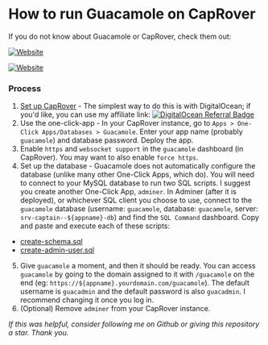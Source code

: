 # How to run Guacamole on CapRover

If you do not know about Guacamole or CapRover, check them out:

[![Website](https://img.shields.io/website?label=Guacamole&style=for-the-badge&url=https%3A%2F%2Fguacamole.apache.org)](https://guacamole.apache.org/)

[![Website](https://img.shields.io/website?label=CapRover&style=for-the-badge&url=https%3A%2F%2Fcaprover.com)](https://caprover.com//)

### Process
 1. [Set up CapRover](https://caprover.com/docs/get-started.html) - The simplest way to do this is with DigitalOcean; if you'd like, you can use my affiliate link:
 [![DigitalOcean Referral Badge](https://web-platforms.sfo2.digitaloceanspaces.com/WWW/Badge%203.svg)](https://www.digitalocean.com/?refcode=58f36877a0c2&utm_campaign=Referral_Invite&utm_medium=Referral_Program&utm_source=badge)
 2. Use the one-click-app - In your CapRover instance, go to `Apps > One-Click Apps/Databases > Guacamole`. Enter your app name (probably `guacamole`) and database password. Deploy the app.
 3. Enable `https` and `websocket support` in the `guacamole` dashboard (in CapRover). You may want to also enable `force https`.
 4. Set up the database - Guacamole does not automatically configure the database (unlike many other One-Click Apps, which do). You will need to connect to your MySQL database to run two SQL scripts. I suggest you create another One-Click App, `adminer`. In Adminer (after it is deployed), or whichever SQL client you choose to use, connect to the `guacamole` database (username: `guacamole`, database: `guacamole`, server: `srv-captain--${appname}-db`) and find the `SQL Command` dashboard. Copy and paste and execute each of these scripts:
   - [create-schema.sql](https://raw.githubusercontent.com/apache/guacamole-client/master/extensions/guacamole-auth-jdbc/modules/guacamole-auth-jdbc-mysql/schema/001-create-schema.sql)
   - [create-admin-user.sql](https://raw.githubusercontent.com/apache/guacamole-client/master/extensions/guacamole-auth-jdbc/modules/guacamole-auth-jdbc-mysql/schema/002-create-admin-user.sql)
 5. Give `guacamole` a moment, and then it should be ready. You can access `guacamole` by going to the domain assigned to it with `/guacamole` on the end (eg: `https://${appname}.yourdomain.com/guacamole`). The default username is `guacadmin` and the default password is also `guacadmin`. I recommend changing it once you log in.
 6. (Optional) Remove `adminer` from your CapRover instance.

_If this was helpful, consider following me on Github or giving this repository a star. Thank you._
